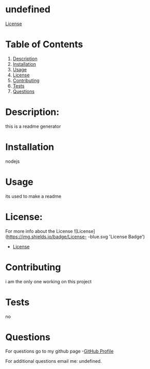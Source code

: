 # undefined
  [License](https://opensource.org/licenses/ )

  

  # Table of Contents
1. [Description](#description)
2. [Installation](#installation)
3. [Usage](#usage)
4. [License](#license)
5. [Contributing](#contributing)
6. [Tests](#tests)
7. [Questions](#questions)


# Description:
this is a readme generator

# Installation
nodejs

# Usage
its used to make a readme

# License:
For more info about the License
![License](https://img.shields.io/badge/License- -blue.svg 'License Badge')
- [License](https://opensource.org/licenses/ )
 

# Contributing
i am the only one working on this project

# Tests
no

# Questions
For questions go to my github page
-[GitHub Profile](https://github.com/undefined)

For additional questions email me:  undefined.
